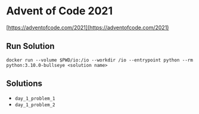 # Advent of Code 2021
[https://adventofcode.com/2021](https://adventofcode.com/2021)

## Run Solution
```
docker run --volume $PWD/io:/io --workdir /io --entrypoint python --rm python:3.10.0-bullseye <solution name>
```

## Solutions
* `day_1_problem_1`
* `day_1_problem_2`
